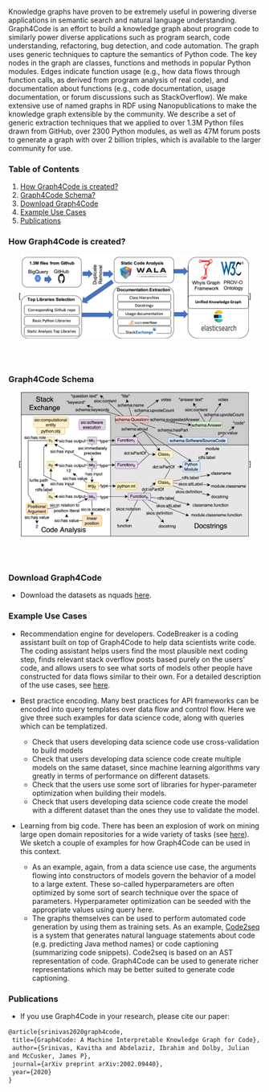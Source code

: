 
Knowledge graphs have proven to be extremely useful in powering diverse applications in semantic search and natural language understanding. Graph4Code is an effort to build a knowledge graph about program code to similarly power diverse applications such as program search, code understanding, refactoring, bug detection, and code automation.  The graph uses generic techniques to capture the semantics of Python code.  The key nodes in the graph are classes, functions and methods in popular Python modules.  Edges indicate function usage (e.g., how data flows through function calls, as derived from program analysis of real code), and documentation about functions (e.g., code documentation, usage documentation, or forum discussions such as StackOverflow).  We make extensive use of named graphs in RDF using Nanopublications to make the knowledge graph extensible by the community.  We describe a set of generic extraction techniques that we applied to over 1.3M Python files drawn from GitHub, over 2300 Python modules, as well as 47M forum posts to generate a graph with over 2 billion triples, which is available to the larger community for use. 

### Table of Contents
1. [How Graph4Code is created?](#pipeline)
2. [Graph4Code Schema?](#schema)
3. [Download Graph4Code](#datasets)
3. [Example Use Cases](#uses)
4. [Publications](#papers)



### How Graph4Code is created?<a name="pipeline"></a>

<!---![](figures//graph4code_pipeline2.png)-->
<p align="center">
[<img align="center" src="figures//graph4code_pipeline2.png" width="90%"/>]
</p>
<br><br>

### Graph4Code Schema<a name="schema"></a>

<p align="center">
[<img align="center" src="figures/graph4code-relationships.png" width="90%"/>]
</p>
<br><br>

### Download Graph4Code<a name="datasets"></a>
* Download the datasets as nquads [here](http://graph4code.whyis.io/download/).


### Example Use Cases<a name="uses"></a>
* Recommendation engine for developers.  CodeBreaker is a coding assistant built on top of Graph4Code to help data scientists write code.  The coding assistant helps users find the most plausible next coding step, finds relevant stack overflow posts based purely on the users' code, and allows users to see what sorts of models other people have constructed for data flows similar to their own.  For a detailed description of the use cases, see [here](http://graph4code.whyis.io/download/CodeAssistanceDemo.pdf).

* Best practice encoding.  Many best practices for API frameworks can be encoded into query templates over data flow and control flow.  Here we give three such examples for data science code, along with queries which can be templatized.

  * Check that users developing data science code use cross-validation to build models
  * Check that users developing data science code create multiple models on the same dataset, since machine learning algorithms vary greatly in terms of performance on different datasets.
  * Check that the users use some sort of libraries for hyper-parameter optimization when building their models.
  * Check that users developing data science code create the model with a different dataset than the ones they use to validate the model.
  
* Learning from big code.  There has been an explosion of work on mining large open domain repositories for a wide variety of tasks (see [here](https://ml4code.github.io/papers.html)).  We sketch a couple of examples for how Graph4Code can be used in this context.
  * As an example, again, from a data science use case, the arguments flowing into constructors of models govern the behavior of a model to a large extent.   These so-called hyperparameters are often optimized by some sort of search technique over the space of parameters.  Hyperparameter optimization can be seeded with the appropriate values using query here.
  * The graphs themselves can be used to perform automated code generation by using them as training sets.  As an example, [Code2seq](https://arxiv.org/pdf/1808.01400.pdf) is a system that generates natural language statements about code (e.g. predicting Java method names) or code captioning (summarizing code snippets).  Code2seq is based on an AST representation of code.  Graph4Code can be used to generate richer representations which may be better suited to generate code captioning.

### Publications<a name="papers"></a>
* If you use Graph4Code in your research, please cite our paper:

 ```
 @article{srinivas2020graph4code,
  title={Graph4Code: A Machine Interpretable Knowledge Graph for Code},
  author={Srinivas, Kavitha and Abdelaziz, Ibrahim and Dolby, Julian and McCusker, James P},
  journal={arXiv preprint arXiv:2002.09440},
  year={2020}
}
```

